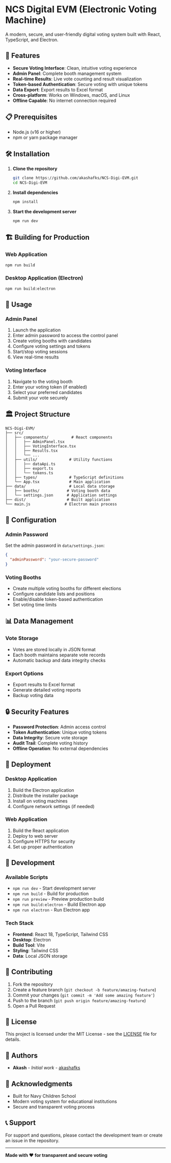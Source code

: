 # NCS Digital EVM (Electronic Voting Machine)

A modern, secure, and user-friendly digital voting system built with React, TypeScript, and Electron.

## 🚀 Features

- **Secure Voting Interface**: Clean, intuitive voting experience
- **Admin Panel**: Complete booth management system
- **Real-time Results**: Live vote counting and result visualization
- **Token-based Authentication**: Secure voting with unique tokens
- **Data Export**: Export results to Excel format
- **Cross-platform**: Works on Windows, macOS, and Linux
- **Offline Capable**: No internet connection required

## 📋 Prerequisites

- Node.js (v16 or higher)
- npm or yarn package manager

## 🛠️ Installation

1. **Clone the repository**
   ```bash
   git clone https://github.com/akashafks/NCS-Digi-EVM.git
   cd NCS-Digi-EVM
   ```

2. **Install dependencies**
   ```bash
   npm install
   ```

3. **Start the development server**
   ```bash
   npm run dev
   ```

## 🏗️ Building for Production

### Web Application
```bash
npm run build
```

### Desktop Application (Electron)
```bash
npm run build:electron
```

## 📱 Usage

### Admin Panel
1. Launch the application
2. Enter admin password to access the control panel
3. Create voting booths with candidates
4. Configure voting settings and tokens
5. Start/stop voting sessions
6. View real-time results

### Voting Interface
1. Navigate to the voting booth
2. Enter your voting token (if enabled)
3. Select your preferred candidates
4. Submit your vote securely

## 🏛️ Project Structure

```
NCS-Digi-EVM/
├── src/
│   ├── components/          # React components
│   │   ├── AdminPanel.tsx
│   │   ├── VotingInterface.tsx
│   │   ├── Results.tsx
│   │   └── ...
│   ├── utils/              # Utility functions
│   │   ├── dataApi.ts
│   │   ├── export.ts
│   │   └── tokens.ts
│   ├── types/              # TypeScript definitions
│   └── App.tsx             # Main application
├── data/                   # Local data storage
│   ├── booths/            # Voting booth data
│   └── settings.json      # Application settings
├── dist/                  # Built application
└── main.js               # Electron main process
```

## 🔧 Configuration

### Admin Password
Set the admin password in `data/settings.json`:
```json
{
  "adminPassword": "your-secure-password"
}
```

### Voting Booths
- Create multiple voting booths for different elections
- Configure candidate lists and positions
- Enable/disable token-based authentication
- Set voting time limits

## 📊 Data Management

### Vote Storage
- Votes are stored locally in JSON format
- Each booth maintains separate vote records
- Automatic backup and data integrity checks

### Export Options
- Export results to Excel format
- Generate detailed voting reports
- Backup voting data

## 🔒 Security Features

- **Password Protection**: Admin access control
- **Token Authentication**: Unique voting tokens
- **Data Integrity**: Secure vote storage
- **Audit Trail**: Complete voting history
- **Offline Operation**: No external dependencies

## 🚀 Deployment

### Desktop Application
1. Build the Electron application
2. Distribute the installer package
3. Install on voting machines
4. Configure network settings (if needed)

### Web Application
1. Build the React application
2. Deploy to web server
3. Configure HTTPS for security
4. Set up proper authentication

## 📝 Development

### Available Scripts
- `npm run dev` - Start development server
- `npm run build` - Build for production
- `npm run preview` - Preview production build
- `npm run build:electron` - Build Electron app
- `npm run electron` - Run Electron app

### Tech Stack
- **Frontend**: React 18, TypeScript, Tailwind CSS
- **Desktop**: Electron
- **Build Tool**: Vite
- **Styling**: Tailwind CSS
- **Data**: Local JSON storage

## 🤝 Contributing

1. Fork the repository
2. Create a feature branch (`git checkout -b feature/amazing-feature`)
3. Commit your changes (`git commit -m 'Add some amazing feature'`)
4. Push to the branch (`git push origin feature/amazing-feature`)
5. Open a Pull Request

## 📄 License

This project is licensed under the MIT License - see the [LICENSE](LICENSE) file for details.

## 👥 Authors

- **Akash** - *Initial work* - [akashafks](https://github.com/akashafks)

## 🙏 Acknowledgments

- Built for Navy Children School
- Modern voting system for educational institutions
- Secure and transparent voting process

## 📞 Support

For support and questions, please contact the development team or create an issue in the repository.

---

**Made with ❤️ for transparent and secure voting**

